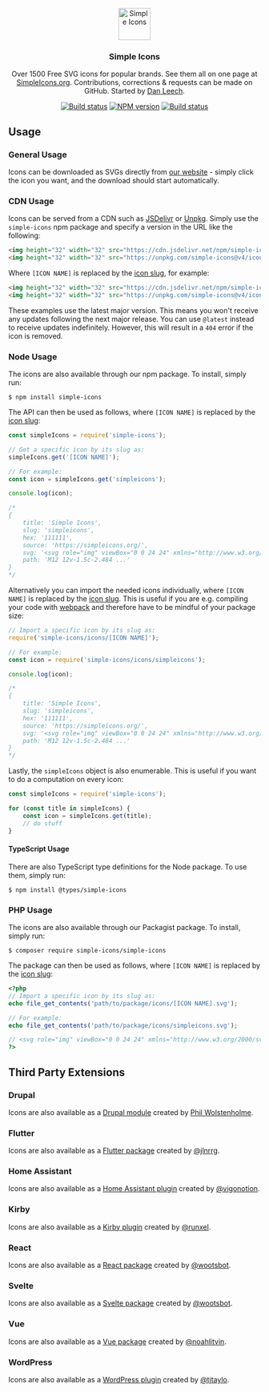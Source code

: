 <p align="center">
<a href="https://simpleicons.org/">
<img src="https://simpleicons.org/icons/simpleicons.svg" alt="Simple Icons" width=64 height=64>
</a>
<h3 align="center">Simple Icons</h3>
<p align="center">
Over 1500 Free SVG icons for popular brands. See them all on one page at <a href="https://simpleicons.org">SimpleIcons.org</a>. Contributions, corrections & requests can be made on GitHub. Started by <a href="https://twitter.com/bathtype">Dan Leech</a>.</p>
</p>

<p align="center">
<a href="https://github.com/simple-icons/simple-icons/actions?query=workflow%3AVerify+branch%3Adevelop"><img src="https://img.shields.io/github/workflow/status/simple-icons/simple-icons/Verify/develop?logo=github" alt="Build status" /></a>
<a href="https://www.npmjs.com/package/simple-icons"><img src="https://img.shields.io/npm/v/simple-icons.svg?logo=npm" alt="NPM version" /></a>
<a href="https://packagist.org/packages/simple-icons/simple-icons"><img src="https://img.shields.io/packagist/v/simple-icons/simple-icons?logo=packagist&logoColor=white" alt="Build status" /></a>
</p>

## Usage

### General Usage

Icons can be downloaded as SVGs directly from [our website](https://simpleicons.org/) - simply click the icon you want, and the download should start automatically.

### CDN Usage

Icons can be served from a CDN such as [JSDelivr](https://www.jsdelivr.com/package/npm/simple-icons) or [Unpkg](https://unpkg.com/browse/simple-icons/). Simply use the `simple-icons` npm package and specify a version in the URL like the following:

```html
<img height="32" width="32" src="https://cdn.jsdelivr.net/npm/simple-icons@v4/icons/[ICON NAME].svg" />
<img height="32" width="32" src="https://unpkg.com/simple-icons@v4/icons/[ICON NAME].svg" />
```

Where `[ICON NAME]` is replaced by the [icon slug], for example:

```html
<img height="32" width="32" src="https://cdn.jsdelivr.net/npm/simple-icons@v4/icons/simpleicons.svg" />
<img height="32" width="32" src="https://unpkg.com/simple-icons@v4/icons/simpleicons.svg" />
```

These examples use the latest major version. This means you won't receive any updates following the next major release. You can use `@latest` instead to receive updates indefinitely. However, this will result in a `404` error if the icon is removed.

### Node Usage

The icons are also available through our npm package. To install, simply run:

```
$ npm install simple-icons
```

The API can then be used as follows, where `[ICON NAME]` is replaced by the [icon slug]:

```javascript
const simpleIcons = require('simple-icons');

// Get a specific icon by its slug as:
simpleIcons.get('[ICON NAME]');

// For example:
const icon = simpleIcons.get('simpleicons');

console.log(icon);

/*
{
    title: 'Simple Icons',
    slug: 'simpleicons',
    hex: '111111',
    source: 'https://simpleicons.org/',
    svg: '<svg role="img" viewBox="0 0 24 24" xmlns="http://www.w3.org/2000/svg">...</svg>',
    path: 'M12 12v-1.5c-2.484 ...'
}
*/
```

Alternatively you can import the needed icons individually, where `[ICON NAME]` is replaced by the [icon slug].
This is useful if you are e.g. compiling your code with [webpack](https://webpack.js.org/) and therefore have to be mindful of your package size:

```javascript
// Import a specific icon by its slug as:
require('simple-icons/icons/[ICON NAME]');

// For example:
const icon = require('simple-icons/icons/simpleicons');

console.log(icon);

/*
{
    title: 'Simple Icons',
    slug: 'simpleicons',
    hex: '111111',
    source: 'https://simpleicons.org/',
    svg: '<svg role="img" viewBox="0 0 24 24" xmlns="http://www.w3.org/2000/svg">...</svg>',
    path: 'M12 12v-1.5c-2.484 ...'
}
*/
```

Lastly, the `simpleIcons` object is also enumerable.
This is useful if you want to do a computation on every icon:

```javascript
const simpleIcons = require('simple-icons');

for (const title in simpleIcons) {
    const icon = simpleIcons.get(title);
    // do stuff
}
```

#### TypeScript Usage

There are also TypeScript type definitions for the Node package. To use them, simply run:

```
$ npm install @types/simple-icons
```

### PHP Usage

The icons are also available through our Packagist package. To install, simply run:

```
$ composer require simple-icons/simple-icons
```

The package can then be used as follows, where `[ICON NAME]` is replaced by the [icon slug]:

```php
<?php
// Import a specific icon by its slug as:
echo file_get_contents('path/to/package/icons/[ICON NAME].svg');

// For example:
echo file_get_contents('path/to/package/icons/simpleicons.svg');

// <svg role="img" viewBox="0 0 24 24" xmlns="http://www.w3.org/2000/svg">...</svg>
?>
```

## Third Party Extensions

### Drupal

Icons are also available as a [Drupal module](https://www.drupal.org/project/simple_icons) created by [Phil Wolstenholme](https://www.drupal.org/u/phil-wolstenholme).

### Flutter

Icons are also available as a [Flutter package](https://pub.dev/packages/simple_icons) created by  [@jlnrrg](https://jlnrrg.github.io/).

### Home Assistant

Icons are also available as a [Home Assistant plugin](https://github.com/vigonotion/hass-simpleicons) created by  [@vigonotion](https://github.com/vigonotion/).

### Kirby

Icons are also available as a [Kirby plugin](https://github.com/runxel/kirby3-simpleicons) created by  [@runxel](https://github.com/runxel).

### React

Icons are also available as a [React package](https://github.com/icons-pack/react-simple-icons) created by  [@wootsbot](https://github.com/wootsbot).

### Svelte

Icons are also available as a [Svelte package](https://github.com/icons-pack/svelte-simple-icons) created by  [@wootsbot](https://github.com/wootsbot).

### Vue

Icons are also available as a [Vue package](https://github.com/mainvest/vue-simple-icons) created by  [@noahlitvin](https://github.com/noahlitvin).

### WordPress

Icons are also available as a [WordPress plugin](https://wordpress.org/plugins/simple-icons/) created by  [@tjtaylo](https://github.com/tjtaylo).

[icon slug]: ./slugs.md
